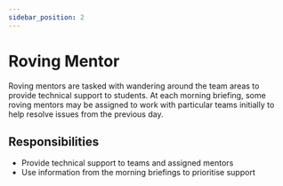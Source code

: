 ```yaml
---
sidebar_position: 2
---
```


# Roving Mentor

Roving mentors are tasked with wandering around the team areas to provide technical support
to students. At each morning briefing, some roving mentors may be assigned to work with
particular teams initially to help resolve issues from the previous day.

## Responsibilities

-   Provide technical support to teams and assigned mentors
-   Use information from the morning briefings to prioritise support
